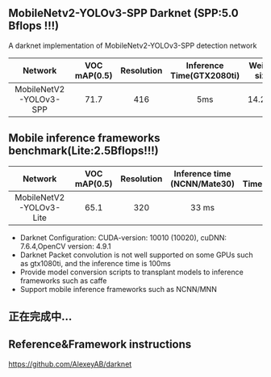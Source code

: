 ## MobileNetv2-YOLOv3-SPP Darknet (SPP:5.0 Bflops !!!)

A darknet implementation of MobileNetv2-YOLOv3-SPP detection network

Network|VOC mAP(0.5)|Resolution|Inference Time(GTX2080ti)|Weight size
:---:|:---:|:---:|:---:|:---:
MobileNetV2-YOLOv3-SPP|71.7|416|5ms|14.2MB
## Mobile inference frameworks benchmark(Lite:2.5Bflops!!!)
Network|VOC mAP(0.5)|Resolution|Inference time (NCNN/Mate30)|Inference Time(MNN/Mate30)|Weight size
:---:|:---:|:---:|:---:|:---:|:---:
MobileNetV2-YOLOv3-Lite|65.1|320|33 ms|&ms|9.8MB

* Darknet Configuration: CUDA-version: 10010 (10020), cuDNN: 7.6.4,OpenCV version: 4.9.1
* Darknet Packet convolution is not well supported on some GPUs such as gtx1080ti, and the inference time is 100ms
* Provide model conversion scripts to transplant models to inference frameworks such as caffe
* Support mobile inference frameworks such as NCNN/MNN 
## 正在完成中...
## Reference&Framework instructions
https://github.com/AlexeyAB/darknet
